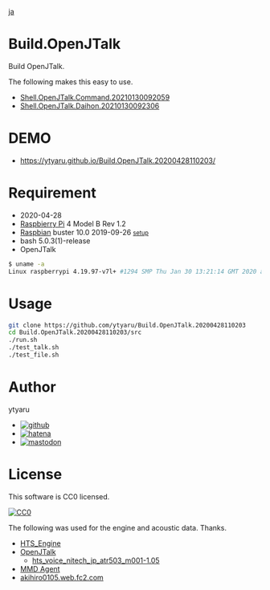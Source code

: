 [ja](./README.ja.md)

# Build.OpenJTalk

Build OpenJTalk.

The following makes this easy to use.

* [Shell.OpenJTalk.Command.20210130092059](https://github.com/ytyaru/Shell.OpenJTalk.Command.20210130092059)
* [Shell.OpenJTalk.Daihon.20210130092306](https://github.com/ytyaru/Shell.OpenJTalk.Daihon.20210130092306)

# DEMO

* https://ytyaru.github.io/Build.OpenJTalk.20200428110203/

# Requirement

* <time datetime="2020-04-28T11:01:56+0900">2020-04-28</time>
* [Raspbierry Pi](https://ja.wikipedia.org/wiki/Raspberry_Pi) 4 Model B Rev 1.2
* [Raspbian](https://ja.wikipedia.org/wiki/Raspbian) buster 10.0 2019-09-26 <small>[setup](http://ytyaru.hatenablog.com/entry/2019/12/25/222222)</small>
* bash 5.0.3(1)-release
* OpenJTalk

```sh
$ uname -a
Linux raspberrypi 4.19.97-v7l+ #1294 SMP Thu Jan 30 13:21:14 GMT 2020 armv7l GNU/Linux
```

# Usage

```sh
git clone https://github.com/ytyaru/Build.OpenJTalk.20200428110203
cd Build.OpenJTalk.20200428110203/src
./run.sh
./test_talk.sh
./test_file.sh
```

# Author

ytyaru

* [![github](http://www.google.com/s2/favicons?domain=github.com)](https://github.com/ytyaru "github")
* [![hatena](http://www.google.com/s2/favicons?domain=www.hatena.ne.jp)](http://ytyaru.hatenablog.com/ytyaru "hatena")
* [![mastodon](http://www.google.com/s2/favicons?domain=mstdn.jp)](https://mstdn.jp/web/accounts/233143 "mastdon")

# License

This software is CC0 licensed.

[![CC0](http://i.creativecommons.org/p/zero/1.0/88x31.png "CC0")](http://creativecommons.org/publicdomain/zero/1.0/deed.en)

The following was used for the engine and acoustic data. Thanks.

* [HTS_Engine](http://hts-engine.sourceforge.net/)
* [OpenJTalk](http://open-jtalk.sp.nitech.ac.jp/)
    * [hts_voice_nitech_jp_atr503_m001-1.05](https://jaist.dl.sourceforge.net/project/open-jtalk/HTS%20voice/hts_voice_nitech_jp_atr503_m001-1.05)
* [MMD Agent](http://www.mmdagent.jp/)
* [akihiro0105.web.fc2.com](http://akihiro0105.web.fc2.com/Downloads/Downloads-htsvoice.html)


